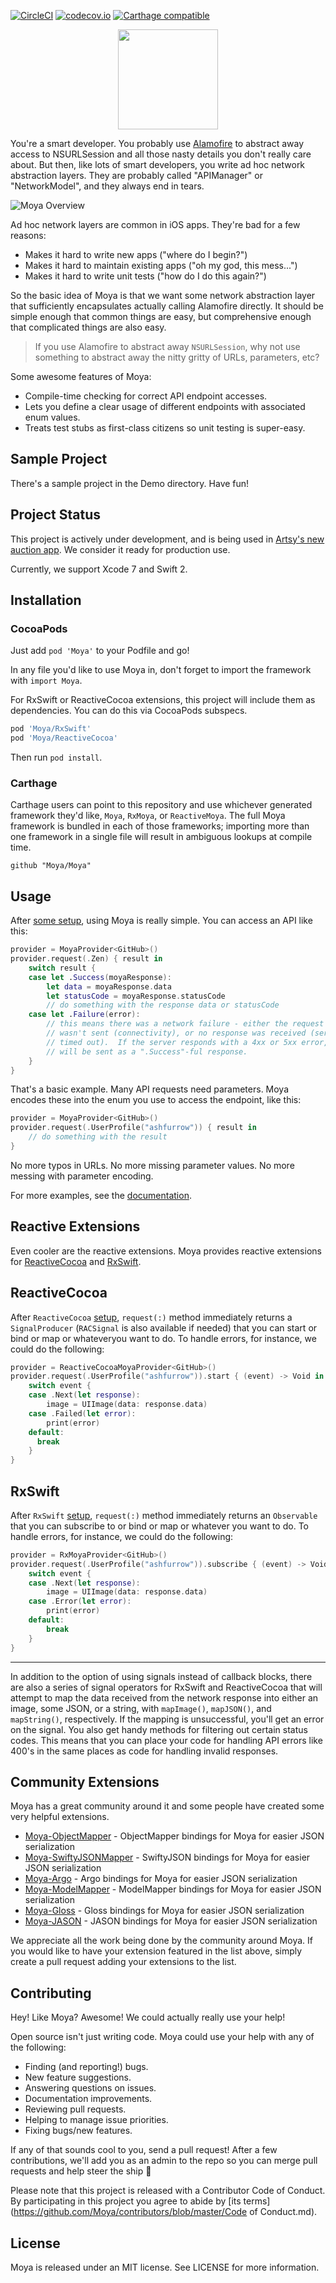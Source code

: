 [![CircleCI](https://circleci.com/gh/Moya/Moya.svg?style=svg)](https://circleci.com/gh/Moya/Moya) [![codecov.io](https://codecov.io/github/Moya/Moya/coverage.svg?branch=master)](https://codecov.io/github/Moya/Moya?branch=master)
[![Carthage compatible](https://img.shields.io/badge/Carthage-compatible-4BC51D.svg?style=flat)](https://github.com/Carthage/Carthage)

<p align="center">
  <img height="160" src="web/logo_github.png" />
</p>

You're a smart developer. You probably use [Alamofire](https://github.com/Alamofire/Alamofire) to abstract away access to
NSURLSession and all those nasty details you don't really care about. But then,
like lots of smart developers, you write ad hoc network abstraction layers. They
are probably called "APIManager" or "NetworkModel", and they always end in tears.

![Moya Overview](web/diagram.png)

Ad hoc network layers are common in iOS apps. They're bad for a few reasons:

- Makes it hard to write new apps ("where do I begin?")
- Makes it hard to maintain existing apps ("oh my god, this mess...")
- Makes it hard to write unit tests ("how do I do this again?")

So the basic idea of Moya is that we want some network abstraction layer that
sufficiently encapsulates actually calling Alamofire directly. It should be simple
enough that common things are easy, but comprehensive enough that complicated things
are also easy.

> If you use Alamofire to abstract away `NSURLSession`, why not use something
to abstract away the nitty gritty of URLs, parameters, etc?

Some awesome features of Moya:

- Compile-time checking for correct API endpoint accesses.
- Lets you define a clear usage of different endpoints with associated enum values.
- Treats test stubs as first-class citizens so unit testing is super-easy.

Sample Project
--------------

There's a sample project in the Demo directory. Have fun!

Project Status
--------------

This project is actively under development, and is being used in [Artsy's
new auction app](https://github.com/Artsy/eidolon). We consider it
ready for production use.

Currently, we support Xcode 7 and Swift 2.

Installation
------------

### CocoaPods
Just add `pod 'Moya'` to your Podfile and go!

In any file you'd like to use Moya in, don't forget to
import the framework with `import Moya`.

For RxSwift or ReactiveCocoa extensions, this project will include
them as dependencies. You can do this via CocoaPods subspecs.

```rb
pod 'Moya/RxSwift'
pod 'Moya/ReactiveCocoa'
```

Then run `pod install`.

### Carthage
Carthage users can point to this repository and use whichever
generated framework they'd like, `Moya`, `RxMoya`, or `ReactiveMoya`.
The full Moya framework is bundled in each of those frameworks;
importing more than one framework in a single file will result in
ambiguous lookups at compile time.

```
github "Moya/Moya"
```

Usage
---

After [some setup](docs/Examples/Basic.md), using Moya is really simple. You can access an API like this:

```swift
provider = MoyaProvider<GitHub>()
provider.request(.Zen) { result in
    switch result {
    case let .Success(moyaResponse):
        let data = moyaResponse.data
        let statusCode = moyaResponse.statusCode
        // do something with the response data or statusCode
    case let .Failure(error):
        // this means there was a network failure - either the request
        // wasn't sent (connectivity), or no response was received (server
        // timed out).  If the server responds with a 4xx or 5xx error, that
        // will be sent as a ".Success"-ful response.
    }
}
```

That's a basic example. Many API requests need parameters. Moya encodes these
into the enum you use to access the endpoint, like this:

```swift
provider = MoyaProvider<GitHub>()
provider.request(.UserProfile("ashfurrow")) { result in
    // do something with the result
}
```

No more typos in URLs. No more missing parameter values. No more messing with
parameter encoding.

For more examples, see the [documentation](docs/Examples).

Reactive Extensions
-------------------

Even cooler are the reactive extensions. Moya provides reactive extensions for
[ReactiveCocoa](https://github.com/ReactiveCocoa/ReactiveCocoa) and
[RxSwift](https://github.com/ReactiveX/RxSwift).

## ReactiveCocoa

After `ReactiveCocoa` [setup](docs/ReactiveCocoa.md), `request(:)` method
immediately returns a `SignalProducer` (`RACSignal` is also available if needed)
that you can start or bind or map or whateveryou want to do. To handle errors,
for instance, we could do the following:

```swift
provider = ReactiveCocoaMoyaProvider<GitHub>()
provider.request(.UserProfile("ashfurrow")).start { (event) -> Void in
    switch event {
    case .Next(let response):
        image = UIImage(data: response.data)
    case .Failed(let error):
        print(error)
    default:
      break
    }
}
```

## RxSwift

After `RxSwift` [setup](docs/RxSwift.md), `request(:)` method immediately
returns an `Observable` that you can subscribe to or bind or map or whatever you
want to do. To handle errors, for instance, we could do the following:

```swift
provider = RxMoyaProvider<GitHub>()
provider.request(.UserProfile("ashfurrow")).subscribe { (event) -> Void in
    switch event {
    case .Next(let response):
        image = UIImage(data: response.data)
    case .Error(let error):
        print(error)
    default:
        break
    }
}
```

---

In addition to the option of using signals instead of callback blocks, there are
also a series of signal operators for RxSwift and ReactiveCocoa that will attempt
to map the data received from the network response into either an image, some JSON,
or a string, with `mapImage()`, `mapJSON()`, and `mapString()`, respectively. If the mapping is unsuccessful, you'll get an error on the signal. You also get handy methods
for filtering out certain status codes. This means that you can place your code for
handling API errors like 400's in the same places as code for handling invalid
responses.

Community Extensions
--------------------

Moya has a great community around it and some people have created some very helpful extensions.

- [Moya-ObjectMapper](https://github.com/ivanbruel/Moya-ObjectMapper) - ObjectMapper bindings for Moya for easier JSON serialization
- [Moya-SwiftyJSONMapper](https://github.com/AvdLee/Moya-SwiftyJSONMapper) - SwiftyJSON bindings for Moya for easier JSON serialization
- [Moya-Argo](https://github.com/wattson12/Moya-Argo) - Argo bindings for Moya for easier JSON serialization
- [Moya-ModelMapper](https://github.com/sunshinejr/Moya-ModelMapper) - ModelMapper bindings for Moya for easier JSON serialization
- [Moya-Gloss](https://github.com/spxrogers/Moya-Gloss) - Gloss bindings for Moya for easier JSON serialization
- [Moya-JASON](https://github.com/DroidsOnRoids/Moya-JASON) - JASON bindings for Moya for easier JSON serialization

We appreciate all the work being done by the community around Moya. If you would like to have your extension featured in the list above, simply create a pull request adding your extensions to the list.

Contributing
------------

Hey! Like Moya? Awesome! We could actually really use your help!

Open source isn't just writing code. Moya could use your help with any of the
following:

- Finding (and reporting!) bugs.
- New feature suggestions.
- Answering questions on issues.
- Documentation improvements.
- Reviewing pull requests.
- Helping to manage issue priorities.
- Fixing bugs/new features.

If any of that sounds cool to you, send a pull request! After a few
contributions, we'll add you as an admin to the repo so you can merge pull
requests and help steer the ship :ship:

Please note that this project is released with a Contributor Code of Conduct. By participating in this project you agree to abide by [its terms](https://github.com/Moya/contributors/blob/master/Code of Conduct.md).

License
-------

Moya is released under an MIT license. See LICENSE for more information.
